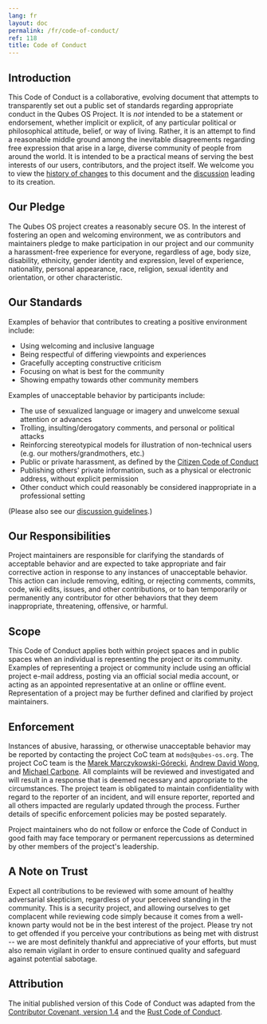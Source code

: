 ```yaml
---
lang: fr
layout: doc
permalink: /fr/code-of-conduct/
ref: 118
title: Code of Conduct
---
```


## Introduction
<a id="introduction"></a>

This Code of Conduct is a collaborative, evolving document that attempts to
transparently set out a public set of standards regarding appropriate conduct
in the Qubes OS Project. It is *not* intended to be a statement or endorsement,
whether implicit or explicit, of any particular political or philosophical
attitude, belief, or way of living. Rather, it is an attempt to find a
reasonable middle ground among the inevitable disagreements regarding free
expression that arise in a large, diverse community of people from around the
world. It is intended to be a practical means of serving the best interests of
our users, contributors, and the project itself. We welcome you to view the
[history of
changes](https://github.com/QubesOS/qubes-doc/commits/master/about/code-of-conduct.md)
to this document and the
[discussion](https://github.com/QubesOS/qubes-issues/issues/2163) leading to
its creation.

## Our Pledge
<a id="our-pledge"></a>

The Qubes OS project creates a reasonably secure OS. In the interest of
fostering an open and welcoming environment, we as contributors and maintainers
pledge to make participation in our project and our community a harassment-free
experience for everyone, regardless of age, body size, disability, ethnicity,
gender identity and expression, level of experience, nationality, personal
appearance, race, religion, sexual identity and orientation, or other
characteristic.

## Our Standards
<a id="our-standards"></a>

Examples of behavior that contributes to creating a positive environment
include:

- Using welcoming and inclusive language
- Being respectful of differing viewpoints and experiences
- Gracefully accepting constructive criticism
- Focusing on what is best for the community
- Showing empathy towards other community members

Examples of unacceptable behavior by participants include:

- The use of sexualized language or imagery and unwelcome sexual attention or
  advances
- Trolling, insulting/derogatory comments, and personal or political attacks
- Reinforcing stereotypical models for illustration of non-technical users
  (e.g. our mothers/grandmothers, etc.)
- Public or private harassment, as defined by the [Citizen Code of
  Conduct](http://citizencodeofconduct.org/)
- Publishing others' private information, such as a physical or electronic
  address, without explicit permission
- Other conduct which could reasonably be considered inappropriate in a
  professional setting

(Please also see our [discussion guidelines](/fr/support/#discussion-guidelines).)

## Our Responsibilities
<a id="our-responsibilities"></a>

Project maintainers are responsible for clarifying the standards of acceptable
behavior and are expected to take appropriate and fair corrective action in
response to any instances of unacceptable behavior. This action can include
removing, editing, or rejecting comments, commits, code, wiki edits, issues,
and other contributions, or to ban temporarily or permanently any contributor
for other behaviors that they deem inappropriate, threatening, offensive, or
harmful.

## Scope
<a id="scope"></a>

This Code of Conduct applies both within project spaces and in public spaces
when an individual is representing the project or its community. Examples of
representing a project or community include using an official project e-mail
address, posting via an official social media account, or acting as an
appointed representative at an online or offline event. Representation of a
project may be further defined and clarified by project maintainers.

## Enforcement
<a id="enforcement"></a>

Instances of abusive, harassing, or otherwise unacceptable behavior may be
reported by contacting the project CoC team at `mods@qubes-os.org`. The project
CoC team is the [Marek
Marczykowski-Górecki](/fr/team/#marek-marczykowski-g%C3%B3recki), [Andrew David
Wong](/fr/team/#andrew-david-wong), and [Michael Carbone](/fr/team/#michael-carbone).
All complaints will be reviewed and investigated and will result in a response
that is deemed necessary and appropriate to the circumstances. The project team
is obligated to maintain confidentiality with regard to the reporter of an
incident, and will ensure reporter, reported and all others impacted are
regularly updated through the process. Further details of specific enforcement
policies may be posted separately.

Project maintainers who do not follow or enforce the Code of Conduct in good
faith may face temporary or permanent repercussions as determined by other
members of the project's leadership.

## A Note on Trust
<a id="a-note-on-trust"></a>

Expect all contributions to be reviewed with some amount of healthy adversarial
skepticism, regardless of your perceived standing in the community. This is a
security project, and allowing ourselves to get complacent while reviewing code
simply because it comes from a well-known party would not be in the best
interest of the project. Please try not to get offended if you perceive your
contributions as being met with distrust -- we are most definitely thankful and
appreciative of your efforts, but must also remain vigilant in order to ensure
continued quality and safeguard against potential sabotage.

## Attribution
<a id="attribution"></a>

The initial published version of this Code of Conduct was adapted from the
[Contributor Covenant, version
1.4](https://contributor-covenant.org/version/1/4) and the [Rust Code of
Conduct](https://www.rust-lang.org/en-US/conduct.html).